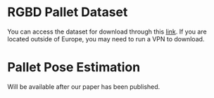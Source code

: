 # RGBD Pallet Dataset

You can access the dataset for download through this [link](https://cloud.oru.se/s/4JPf5s4YE4Gbx3A). If you are located outside of Europe, you may need to run a VPN to download.

# Pallet Pose Estimation

Will be available after our paper has been published.


